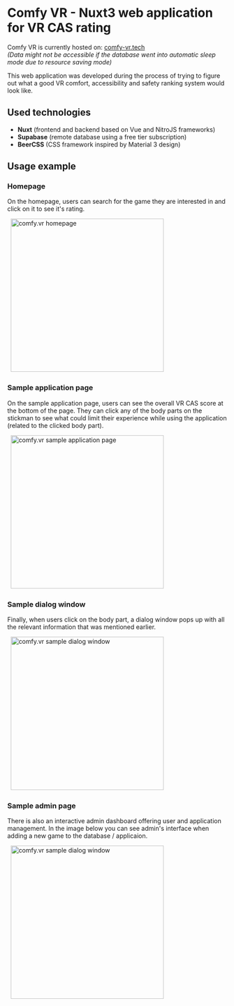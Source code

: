 # Comfy VR - Nuxt3 web application for VR CAS rating

Comfy VR is currently hosted on: [comfy-vr.tech](https://comfy-vr.tech)  
*(Data might not be accessible if the database went into automatic sleep mode due to resource saving mode)*

This web application was developed during the process of trying to figure out what a good VR comfort, accessibility and safety ranking system would look like.

## Used technologies
- **Nuxt** (frontend and backend based on Vue and NitroJS frameworks)
- **Supabase** (remote database using a free tier subscription)
- **BeerCSS** (CSS framework inspired by Material 3 design)

## Usage example

### Homepage
On the homepage, users can search for the game they are interested in and click on it to see it's rating.

<p align="left">
  &nbsp;
  <img src="https://drive.google.com/uc?export=view&id=1UpZDZLC1sNYAPJAw2TQgiMjob_lp2T_b" alt="comfy.vr homepage" height="350"/>
</p>


### Sample application page
On the sample application page, users can see the overall VR CAS score at the bottom of the page. They can click any of the body parts on the stickman to see what could limit their experience while using the application (related to the clicked body part).

<p align="left">
  &nbsp;
  <img src="https://drive.google.com/uc?export=view&id=1zw1Aj8A7Ig7bXnzCZYHCYbuQ1Dvff-xF" alt="comfy.vr sample application page" height="350"/>
</p>


### Sample dialog window
Finally, when users click on the body part, a dialog window pops up with all the relevant information that was mentioned earlier.

<p align="left">
  &nbsp;
  <img src="https://drive.google.com/uc?export=view&id=1CuiQMKHU76oENA_VYlOmzaqlzwymyhop" alt="comfy.vr sample dialog window" height="350"/>
</p>


### Sample admin page
There is also an interactive admin dashboard offering user and application management.
In the image below you can see admin's interface when adding a new game to the database / applicaion.

<p align="left">
  &nbsp;
  <img src="https://drive.google.com/uc?export=view&id=1FVhN0YVPfqB-1Mn6z_ib2jlPDS1CBKIj" alt="comfy.vr sample dialog window" height="350"/>
</p>
